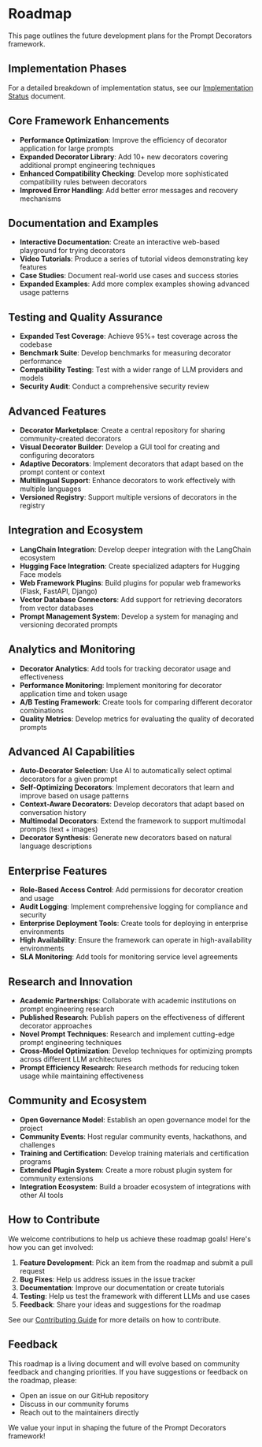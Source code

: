 # Roadmap

This page outlines the future development plans for the Prompt Decorators framework.

## Implementation Phases

For a detailed breakdown of implementation status, see our [Implementation Status](implementation-status.md) document.

## Core Framework Enhancements

- **Performance Optimization**: Improve the efficiency of decorator application for large prompts
- **Expanded Decorator Library**: Add 10+ new decorators covering additional prompt engineering techniques
- **Enhanced Compatibility Checking**: Develop more sophisticated compatibility rules between decorators
- **Improved Error Handling**: Add better error messages and recovery mechanisms

## Documentation and Examples

- **Interactive Documentation**: Create an interactive web-based playground for trying decorators
- **Video Tutorials**: Produce a series of tutorial videos demonstrating key features
- **Case Studies**: Document real-world use cases and success stories
- **Expanded Examples**: Add more complex examples showing advanced usage patterns

## Testing and Quality Assurance

- **Expanded Test Coverage**: Achieve 95%+ test coverage across the codebase
- **Benchmark Suite**: Develop benchmarks for measuring decorator performance
- **Compatibility Testing**: Test with a wider range of LLM providers and models
- **Security Audit**: Conduct a comprehensive security review

## Advanced Features

- **Decorator Marketplace**: Create a central repository for sharing community-created decorators
- **Visual Decorator Builder**: Develop a GUI tool for creating and configuring decorators
- **Adaptive Decorators**: Implement decorators that adapt based on the prompt content or context
- **Multilingual Support**: Enhance decorators to work effectively with multiple languages
- **Versioned Registry**: Support multiple versions of decorators in the registry

## Integration and Ecosystem

- **LangChain Integration**: Develop deeper integration with the LangChain ecosystem
- **Hugging Face Integration**: Create specialized adapters for Hugging Face models
- **Web Framework Plugins**: Build plugins for popular web frameworks (Flask, FastAPI, Django)
- **Vector Database Connectors**: Add support for retrieving decorators from vector databases
- **Prompt Management System**: Develop a system for managing and versioning decorated prompts

## Analytics and Monitoring

- **Decorator Analytics**: Add tools for tracking decorator usage and effectiveness
- **Performance Monitoring**: Implement monitoring for decorator application time and token usage
- **A/B Testing Framework**: Create tools for comparing different decorator combinations
- **Quality Metrics**: Develop metrics for evaluating the quality of decorated prompts

## Advanced AI Capabilities

- **Auto-Decorator Selection**: Use AI to automatically select optimal decorators for a given prompt
- **Self-Optimizing Decorators**: Implement decorators that learn and improve based on usage patterns
- **Context-Aware Decorators**: Develop decorators that adapt based on conversation history
- **Multimodal Decorators**: Extend the framework to support multimodal prompts (text + images)
- **Decorator Synthesis**: Generate new decorators based on natural language descriptions

## Enterprise Features

- **Role-Based Access Control**: Add permissions for decorator creation and usage
- **Audit Logging**: Implement comprehensive logging for compliance and security
- **Enterprise Deployment Tools**: Create tools for deploying in enterprise environments
- **High Availability**: Ensure the framework can operate in high-availability environments
- **SLA Monitoring**: Add tools for monitoring service level agreements

## Research and Innovation

- **Academic Partnerships**: Collaborate with academic institutions on prompt engineering research
- **Published Research**: Publish papers on the effectiveness of different decorator approaches
- **Novel Prompt Techniques**: Research and implement cutting-edge prompt engineering techniques
- **Cross-Model Optimization**: Develop techniques for optimizing prompts across different LLM architectures
- **Prompt Efficiency Research**: Research methods for reducing token usage while maintaining effectiveness

## Community and Ecosystem

- **Open Governance Model**: Establish an open governance model for the project
- **Community Events**: Host regular community events, hackathons, and challenges
- **Training and Certification**: Develop training materials and certification programs
- **Extended Plugin System**: Create a more robust plugin system for community extensions
- **Integration Ecosystem**: Build a broader ecosystem of integrations with other AI tools

## How to Contribute

We welcome contributions to help us achieve these roadmap goals! Here's how you can get involved:

1. **Feature Development**: Pick an item from the roadmap and submit a pull request
2. **Bug Fixes**: Help us address issues in the issue tracker
3. **Documentation**: Improve our documentation or create tutorials
4. **Testing**: Help us test the framework with different LLMs and use cases
5. **Feedback**: Share your ideas and suggestions for the roadmap

See our [Contributing Guide](contributing.md) for more details on how to contribute.

## Feedback

This roadmap is a living document and will evolve based on community feedback and changing priorities. If you have suggestions or feedback on the roadmap, please:

- Open an issue on our GitHub repository
- Discuss in our community forums
- Reach out to the maintainers directly

We value your input in shaping the future of the Prompt Decorators framework!
